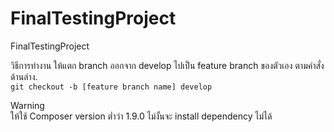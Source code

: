 # FinalTestingProject
FinalTestingProject

วิธีการทำงาน
ให้แตก branch ออกจาก develop ไปเป็น feature branch ของตัวเอง ตามคำสั่งด้านล่าง.   
`git checkout -b [feature branch name] develop`

Warning  
ให้ใช้ Composer version ต่ำว่า 1.9.0 ไม่งั้นจะ install dependency ไม่ได้
